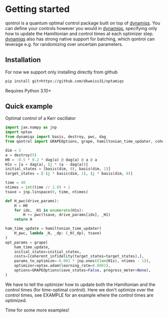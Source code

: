 # Getting started

qontrol is a quantum optimal control package built on top of [dynamiqs](https://github.com/dynamiqs/dynamiqs). You can define your controls however you would in [dynamiqs](https://github.com/dynamiqs/dynamiqs), specifying only how to update the Hamiltonian and control times at each optimizer step. [dynamiqs](https://github.com/dynamiqs/dynamiqs) also has strong native support for batching, which qontrol can leverage e.g. for randomizing over uncertain parameters.

## Installation

For now we support only installing directly from github
```bash
pip install git+https://github.com/dkweiss31/optamiqs
```

Requires Python 3.10+

## Quick example

Optimal control of a Kerr oscillator

```python
import jax.numpy as jnp
import optax
from dynamiqs import basis, destroy, pwc, dag
from qontrol import GRAPEOptions, grape, hamiltonian_time_updater, coherent_infidelity

dim = 5
a = destroy(5)
H0 = -0.5 * 0.2 * dag(a) @ dag(a) @ a @ a
H1s = [a + dag(a), 1j * (a - dag(a))]
initial_states = [basis(dim, 0), basis(dim, 1)]
target_states = [-1j * basis(dim, 1), 1j * basis(dim, 0)]

time = 40
ntimes = int(time // 2.0) + 1
tsave = jnp.linspace(0, time, ntimes)

def H_pwc(drive_params):
    H = H0
    for idx, _H1 in enumerate(H1s):
        H += pwc(tsave, drive_params[idx], _H1)
    return H

ham_time_update = hamiltonian_time_updater(
    H_pwc, lambda _H, _dp: (_H(_dp), tsave)
)
opt_params = grape(
    ham_time_update,
    initial_states=initial_states,
    costs=[coherent_infidelity(target_states=target_states),],
    params_to_optimize=-0.001 * jnp.ones((len(H1s), ntimes - 1)),
    optimizer=optax.adam(learning_rate=0.0001),
    options=GRAPEOptions(save_states=False, progress_meter=None),
)
```
We have to tell the optimizer how to update both the Hamiltonian and the control times (for time-optimal control). Here we don't optimize over the control times, see EXAMPLE for an example where the control times are optimized. 

Time for some more examples!
